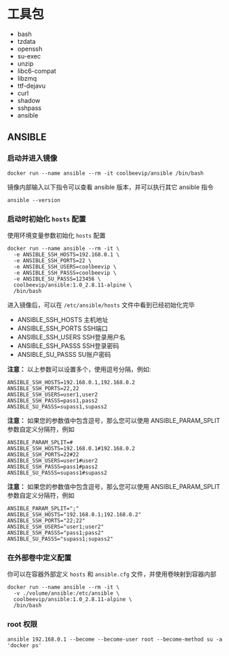 # 工具包

* bash
* tzdata
* openssh
* su-exec
* unzip
* libc6-compat
* libzmq
* ttf-dejavu
* curl
* shadow
* sshpass
* ansible

## ANSIBLE

### 启动并进入镜像

```
docker run --name ansible --rm -it coolbeevip/ansible /bin/bash
```

镜像内部输入以下指令可以查看 ansible 版本，并可以执行其它 ansible 指令

```
ansible --version
```

### 启动时初始化 `hosts` 配置

使用环境变量参数初始化 `hosts` 配置

```
docker run --name ansible --rm -it \
  -e ANSIBLE_SSH_HOSTS=192.168.0.1 \
  -e ANSIBLE_SSH_PORTS=22 \
  -e ANSIBLE_SSH_USERS=coolbeevip \
  -e ANSIBLE_SSH_PASSS=coolbeevip \
  -e ANSIBLE_SU_PASSS=123456 \
  coolbeevip/ansible:1.0_2.8.11-alpine \
  /bin/bash
```

进入镜像后，可以在 `/etc/ansible/hosts` 文件中看到已经初始化完毕

* ANSIBLE_SSH_HOSTS 主机地址
* ANSIBLE_SSH_PORTS SSH端口
* ANSIBLE_SSH_USERS SSH登录用户名
* ANSIBLE_SSH_PASSS SSH登录密码
* ANSIBLE_SU_PASSS SU账户密码

**注意：** 以上参数可以设置多个，使用逗号分隔，例如:

```
ANSIBLE_SSH_HOSTS=192.168.0.1,192.168.0.2
ANSIBLE_SSH_PORTS=22,22
ANSIBLE_SSH_USERS=user1,user2
ANSIBLE_SSH_PASSS=pass1,pass2
ANSIBLE_SU_PASSS=supass1,supass2
```

**注意：** 如果您的参数值中包含逗号，那么您可以使用 ANSIBLE_PARAM_SPLIT 参数自定义分隔符，例如

```
ANSIBLE_PARAM_SPLIT=#
ANSIBLE_SSH_HOSTS=192.168.0.1#192.168.0.2
ANSIBLE_SSH_PORTS=22#22
ANSIBLE_SSH_USERS=user1#user2
ANSIBLE_SSH_PASSS=pass1#pass2
ANSIBLE_SU_PASSS=supass1#supass2
```

**注意：** 如果您的参数值中包含逗号，那么您可以使用 ANSIBLE_PARAM_SPLIT 参数自定义分隔符，例如

```
ANSIBLE_PARAM_SPLIT=";"
ANSIBLE_SSH_HOSTS="192.168.0.1;192.168.0.2"
ANSIBLE_SSH_PORTS="22;22"
ANSIBLE_SSH_USERS="user1;user2"
ANSIBLE_SSH_PASSS="pass1;pass2"
ANSIBLE_SU_PASSS="supass1;supass2"
```

### 在外部卷中定义配置

你可以在容器外部定义 `hosts` 和 `ansible.cfg` 文件，并使用卷映射到容器内部

```
docker run --name ansible --rm -it \
  -v ./volume/ansible:/etc/ansible \
  coolbeevip/ansible:1.0_2.8.11-alpine \
  /bin/bash
```

### root 权限

```
ansible 192.168.0.1 --become --become-user root --become-method su -a 'docker ps'
```
